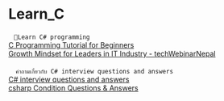 # Learn_C
` ` `🐙Learn C# programming` ` `<br>
[C Programming Tutorial for Beginners](https://www.youtube.com/watch?v=KJgsSFOSQv0)<br>
[Growth Mindset for Leaders in IT Industry - techWebinarNepal](https://morioh.com/p/a5dad72daeb4)<br>
[]()<br>
` ` ` คำถามเกี่ยวกับ C# interview questions and answers` ` `<br>
[C# interview questions and answers](https://www.youtube.com/watch?v=BKynEBPqiIM)<br>
[csharp Condition Questions & Answers](https://www.tutorialsteacher.com/question-answer/csharp/conditions)<br>
[]()<br>
